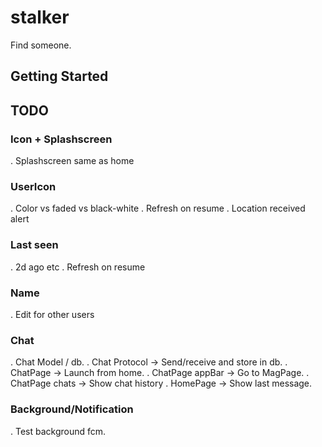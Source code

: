 # stalker

Find someone.

## Getting Started

## TODO

### Icon + Splashscreen
. Splashscreen same as home

### UserIcon
. Color vs faded vs black-white
. Refresh on resume
. Location received alert

### Last seen
. 2d ago etc
. Refresh on resume

### Name
. Edit for other users

### Chat
. Chat Model / db.
. Chat Protocol -> Send/receive and store in db.
. ChatPage -> Launch from home.
. ChatPage appBar -> Go to MagPage.
. ChatPage chats -> Show chat history
. HomePage -> Show last message.


### Background/Notification
. Test background fcm.

